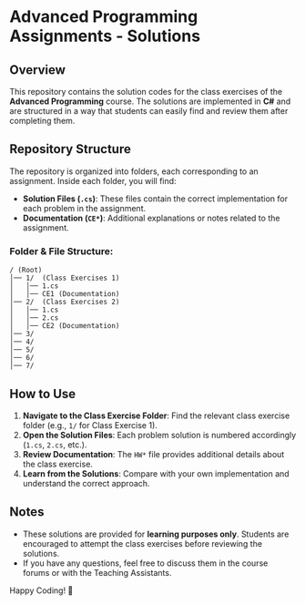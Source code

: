 # Advanced Programming Assignments - Solutions

## Overview

This repository contains the solution codes for the class exercises of the **Advanced Programming** course. The solutions are implemented in **C#** and are structured in a way that students can easily find and review them after completing them.

## Repository Structure

The repository is organized into folders, each corresponding to an assignment. Inside each folder, you will find:

-   **Solution Files (`.cs`)**: These files contain the correct implementation for each problem in the assignment.
-   **Documentation (`CE*`)**: Additional explanations or notes related to the assignment.

### Folder & File Structure:

```
/ (Root)
│── 1/  (Class Exercises 1)
│   │── 1.cs
│   │── CE1 (Documentation)
│── 2/  (Class Exercises 2)
│   │── 1.cs
│   │── 2.cs
│   │── CE2 (Documentation)
│── 3/
│── 4/
│── 5/
│── 6/
│── 7/
```

## How to Use

1. **Navigate to the Class Exercise Folder**: Find the relevant class exercise folder (e.g., `1/` for Class Exercise 1).
2. **Open the Solution Files**: Each problem solution is numbered accordingly (`1.cs`, `2.cs`, etc.).
3. **Review Documentation**: The `HW*` file provides additional details about the class exercise.
4. **Learn from the Solutions**: Compare with your own implementation and understand the correct approach.

## Notes

-   These solutions are provided for **learning purposes only**. Students are encouraged to attempt the class exercises before reviewing the solutions.
-   If you have any questions, feel free to discuss them in the course forums or with the Teaching Assistants.

Happy Coding! 🚀
